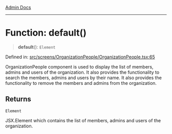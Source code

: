 [Admin Docs](/)

***

# Function: default()

> **default**(): `Element`

Defined in: [src/screens/OrganizationPeople/OrganizationPeople.tsx:65](https://github.com/PalisadoesFoundation/talawa-admin/blob/main/src/screens/OrganizationPeople/OrganizationPeople.tsx#L65)

OrganizationPeople component is used to display the list of members, admins and users of the organization.
It also provides the functionality to search the members, admins and users by their name.
It also provides the functionality to remove the members and admins from the organization.

## Returns

`Element`

JSX.Element which contains the list of members, admins and users of the organization.
